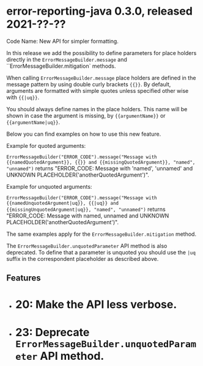 # error-reporting-java 0.3.0, released 2021-??-??

Code Name: New API for simpler formatting.

In this release we add the possibility to define parameters for place holders directly in the `ErrorMessageBuilder.message` and ``ErrorMessageBuilder.mitigation` methods.

When calling `ErrorMessageBuilder.message` place holders are defined in the message pattern by using double curly brackets `{{}}`.
By default, arguments are formatted with simple quotes unless specified other wise with `{{|uq}}`.

You should always define names in the place holders. This name will be shown in case the argument is missing, by
`{{argumentName}}` or `{{argumentName|uq}}`.

Below you can find examples on how to use this new feature.

Example for quoted arguments:

`ErrorMessageBuilder("ERROR_CODE").message("Message with {{namedQuotedArgument}}, {{}} and {{missingQuotedArgument}}, "named", "unnamed")`
returns "ERROR_CODE: Message with 'named', 'unnamed' and UNKNOWN PLACEHOLDER('anotherQuotedArgument')".

Example for unquoted arguments:

`ErrorMessageBuilder("ERROR_CODE").message("Message with {{namedUnquotedArgument|uq}}, {{|uq}} and {{missingUnquotedArgument|uq}}, "named", "unnamed")`
returns "ERROR_CODE: Message with named, unnamed and UNKNOWN PLACEHOLDER('anotherQuotedArgument')".

The same examples apply for the `ErrorMessageBuilder.mitigation` method.

The `ErrorMessageBuilder.unquotedParameter` API method is also deprecated. To define that a parameter is unquoted you should use the `|uq` suffix in the correspondent placeholder as described above. 

## Features

* # 20: Make the API less verbose.
* # 23: Deprecate `ErrorMessageBuilder.unquotedParameter` API method.